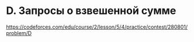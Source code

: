 # D. Запросы о взвешенной сумме

https://codeforces.com/edu/course/2/lesson/5/4/practice/contest/280801/problem/D
